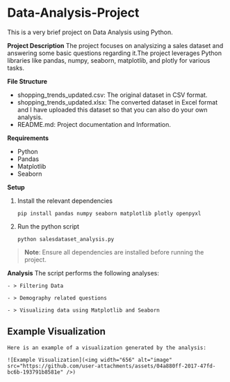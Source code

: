 # Data-Analysis-Project
This is a very brief project on Data Analysis using Python.

**Project Description**
The project focuses on analysizing a sales dataset and answering some basic questions regarding it.The project leverages Python libraries like pandas, numpy, seaborn, matplotlib, and plotly for various tasks.

**File Structure**
- shopping_trends_updated.csv: The original dataset in CSV format.
- shopping_trends_updated.xlsx: The converted dataset in Excel format and I have uploaded this dataset so that you can also do your own analysis.
- README.md: Project documentation and Information.

**Requirements**
- Python
- Pandas
- Matplotlib
- Seaborn

**Setup**
1. Install the relevant dependencies
    ```
    pip install pandas numpy seaborn matplotlib plotly openpyxl
    ```
2. Run the python script
   ```
   python salesdataset_analysis.py
   ```
> **Note**: Ensure all dependencies are installed before running the project.

**Analysis**
    The script performs the following analyses:
    
    - > Filtering Data
    
    - > Demography related questions
    
    - > Visualizing data using Matplotlib and Seaborn

## Example Visualization 
    Here is an example of a visualization generated by the analysis:

    ![Example Visualization](<img width="656" alt="image" src="https://github.com/user-attachments/assets/04a880ff-2017-47fd-bc6b-193791b8581e" />)
